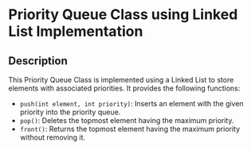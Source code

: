 # Priority Queue Class using Linked List Implementation

## Description
This Priority Queue Class is implemented using a Linked List to store elements with associated priorities. It provides the following functions:

- `push(int element, int priority)`: Inserts an element with the given priority into the priority queue.
- `pop()`: Deletes the topmost element having the maximum priority.
- `front()`: Returns the topmost element having the maximum priority without removing it.